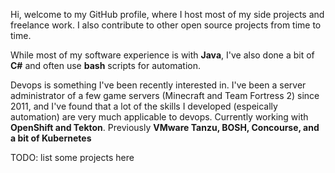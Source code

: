 Hi, welcome to my GitHub profile, where I host most of my side projects and freelance work. I also contribute to other open source projects from time to time.

While most of my software experience is with **Java**, I've also done a bit of **C#** and often use **bash** scripts for automation.

Devops is something I've been recently interested in. I've been a server administrator of a few game servers (Minecraft and Team Fortress 2) since 2011, and I've found that a lot of the skills I developed (espeically automation) are very much applicable to devops. Currently working with **OpenShift and Tekton**. Previously **VMware Tanzu, BOSH, Concourse, and a bit of Kubernetes**

TODO: list some projects here
